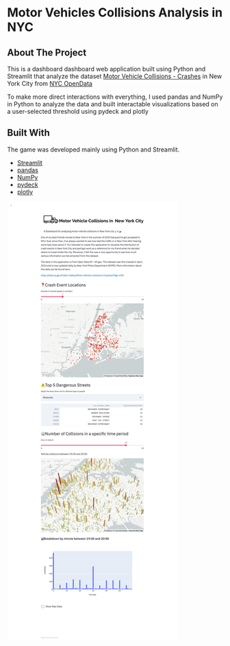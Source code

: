 # Motor Vehicles Collisions Analysis in NYC

## About The Project
This is a dashboard dashboard web application built using Python and Streamlit that analyze the dataset [Motor Vehicle Collisions - Crashes](https://data.cityofnewyork.us/Public-Safety/Motor-Vehicle-Collisions-Crashes/h9gi-nx95)  in New York City from [NYC OpenData](https://opendata.cityofnewyork.us/)

To make more direct interactions with everything, I used pandas and NumPy in Python to analyze the data and built interactable visualizations based on a user-selected threshold using pydeck and plotly

## Built With
The game was developed mainly using Python and Streamlit. 
* [Streamlit](https://docs.streamlit.io/en/stable/)
* [pandas](https://pandas.pydata.org/docs/getting_started/index.html)
* [NumPy](https://numpy.org/install/)
* [pydeck](https://pypi.org/project/pydeck/)
* [plotly](https://plotly.com/python/getting-started/)

![img1](https://raw.githubusercontent.com/leanneLLL/crash-event-analysis-NYC/master/demo/crash-event-analysis.png)

